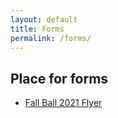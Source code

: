 ```yaml
---
layout: default
title: Forms
permalink: /forms/
---
```


## Place for forms
* [Fall Ball 2021 Flyer]({{site.url}}/media/pdf/FallBall2021FlyerBasic.pdf)
